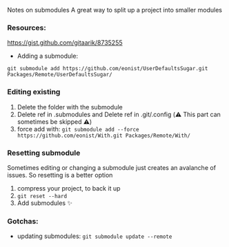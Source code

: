 Notes on submodules<!--more--> A great way to split up a project into smaller modules

### Resources:

https://gist.github.com/gitaarik/8735255

- Adding a submodule:
```
git submodule add https://github.com/eonist/UserDefaultsSugar.git Packages/Remote/UserDefaultsSugar/
```

### Editing existing
1. Delete the folder with the submodule
2. Delete ref in .submodules and Delete ref in .git/.config (⚠️️ This part can sometimes be skipped ⚠️️)
3. force add with: `git submodule add --force https://github.com/eonist/With.git Packages/Remote/With/`

### Resetting submodule
Sometimes editing or changing a submodule just creates an avalanche of issues. So resetting is a better option
1. compress your project, to back it up
2. `git reset --hard`
3. Add submodules ✨

### Gotchas:
- updating submodules: `git submodule update --remote`
